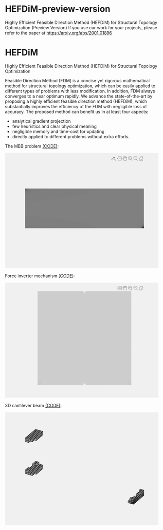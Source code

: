 # HEFDiM-preview-version
Highly Efficient Feasible Direction Method (HEFDiM) for Structural Topology Optimization (Preview Version)
If you use our work for your projects, please refer to the paper at https://arxiv.org/abs/2001.01896

# HEFDiM
Highly Efficient Feasible Direction Method (HEFDiM) for Structural Topology Optimization

Feasible Direction Method (FDM) is a concise yet rigorous mathematical method for structural topology optimization, which can be easily applied to different types of problems with less modification. In addition, FDM always converges to a near optimum rapidly. We advance the state-of-the-art by proposing a highly efficient feasible direction method (HEFDiM), which substantially improves the efficiency of the FDM with negligible loss of accuracy. The proposed method can benefit us in at least four aspects: 
- analytical gradient projection 
- few heuristics and clear physical meaning 
- negligible memory and time-cost for updating 
- directly applied to different problems without extra efforts. 

The MBB problem [(CODE)](./MBB_300_100_OUR.m):

![MBB](./MBB_300_100_OUR.gif)

Force inverter mechanism [(CODE)](./MSE_SE_KO.m):

![Force inverter](./MSE_SE_KO.gif)

3D cantilever beam [(CODE)](./TO_3D_OUR.m):

![3D cantilever beam](./TO_3D_60_20_10_OUR.gif)

